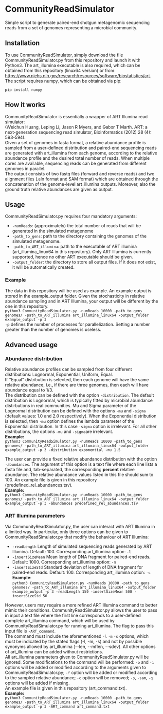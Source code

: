 # CommunityReadSimulator
Simple script to generate paired-end shotgun metagenomic sequencing reads from a set of genomes representing a microbial community.
## Installation
To use CommunityReadSimulator, simply download the file CommunityReadSimulator.py from this repository and launch it with Python3. The art_illumina executable is also required, which can be obtained from this repository (linux64 version) or from https://www.niehs.nih.gov/research/resources/software/biostatistics/art.  
The script requires numpy, which can be obtained via pip:
```
pip install numpy
```
## How it works
CommunityReadSimulator is essentially a wrapper of ART Illumina read simulator:  
(Weichun Huang, Leping Li, Jason R Myers, and Gabor T Marth. ART: a next-generation sequencing read simulator, Bioinformatics (2012) 28 (4): 593-594).  
Given a set of genomes in fasta format, a relative abundance profile is sampled from a user-defined distribution and paired-end sequencing reads are generated with art_illumina from each genome, according to the relative abundance profile and the desired total number of reads.
When multiple cores are available, sequencing reads can be generated from different genomes in parallel.  
The output consists of two fastq files (forward and reverse reads) and two alignment files (.aln format and SAM format) which are obtained through the concatenation of the genome-level art_illumina outputs. Moreover, also the ground truth relative abundances are given as output.
## Usage
CommunityReadSimulator.py requires four mandatory arguments:
- ```-numReads```: (approximately) the total number of reads that will be generated in the simulated metagenome
- ```-path_to_gens```: path to the directory containing the genomes of the simulated metagenome.
- ```-path_to_ART_illumina```: path to the executable of ART illumina (art_illumina_linux64 in this repository). Only ART Illumina is currently supported, hence no other ART executable should be given.
- ```-output_folder```: the directory to store all output files. If it does not exist, it will be automatically created.
### Example
The data in this repository will be used as example. An example output is stored in the example_output folder. Given the stochasticity in relative abundance sampling and in ART Illumina, your output will be different by the one in this repository.   
```python3 CommunityReadSimulator.py -numReads 10000 -path_to_gens genomes/ -path_to_ART_illumina art_illumina_linux64 -output_folder example_output -p 3```  
```-p``` defines the number of processes for parallelization. Setting a number greater than the number of genomes is useless.
## Advanced usage
### Abundance distribution
Relative abundance profiles can be sampled from four different distributions: Lognormal, Exponential, Uniform, Equal.  
If "Equal" distribution is selected, then each genome will have the same relative abundance, i.e., if there are three genomes, then each will have abundance equal to 1/3.  
The distribution can be defined with the option ```-distribution```. The default distribution is Lognormal, which is typically fitted by microbial abundance distirbutions in real communities. 
Mu and Sigma parameter of the Lognormal distribution can be defined with the options ```-mu``` and ```-sigma``` (default values: 1.0 and 2.0 respectively). When the Exponential distribution is selected, then ```-mu``` option defines the lambda parameter of the Exponential distribution. In this case ```-sigma``` option is irrelevant. For all other distributions, the options ```-mu``` and ```-sigma```are irrelevant.  
**Example:**  
```python3 CommunityReadSimulator.py -numReads 10000 -path_to_gens genomes/ -path_to_ART_illumina art_illumina_linux64 -output_folder example_output -p 3 -distribution exponential -mu 1.5```

The user can provide a fixed relative abundance distribution with the option ```-abundances```. The argument of this option is a text file where each line lists a fasta file and, tab-separated, the corresponding **percent** relative abundance. The relative abundance values listed in this file should sum to 100. An example file is given in this repository (predefined_rel_abundances.tsv).  
**Example:**  
```python3 CommunityReadSimulator.py -numReads 10000 -path_to_gens genomes/ -path_to_ART_illumina art_illumina_linux64 -output_folder example_output -p 3 -abundances predefined_rel_abundances.tsv```
### ART Illumina parameters
Via CommunityReadSimulator.py, the user can interact with ART Illumina in a limited way. In particular, only three options can be given to CommunityReadSimulator.py that modify the behaviour of ART Illumina:
- ```-readLength``` Length of simulated sequencing reads generated by ART Illumina. Default: 100. Corresponding art_illumina option: ```-l```
- ```-insertSizeMean``` Mean length of DNA fragment for paired-end reads. Default: 1000. Corresponding art_illumina option: ```-m```
- ```-insertSizeStd``` Standard deviation of length of DNA fragment for paired-end reads. Default: 100. Corresponding art_illumina option: ```-s```
**Example:**  
```python3 CommunityReadSimulator.py -numReads 10000 -path_to_gens genomes/ -path_to_ART_illumina art_illumina_linux64 -output_folder example_output -p 3 -readLength 150 -insertSizeMean 500 -insertSizeStd 50```

However, users may require a more refined ART Illumina command to better mimic their conditions. CommunityReadSimulator.py allows the user to pass in input a text file where the first line corresponds to a user-defined complete art_illumina command, which will be used by CommunityReadSimulator.py for running art_illumina. The flag to pass this input file is ```-ART_command```.  
The command must include the aforementioned ```-l``` ```-m``` ```-s``` options, which must be indicated by the stated flags (-l, -m, -s) and not by possible synonyms allowed by art_illumina (--len, --mflen, --sdev). All other options of art_illumina can be added without restrictions.   
All art_illumina parameters given to CommunityReadSimulator.py will be ignored. Some modifications to the command will be performed: ```-o``` and ```-i``` options will be added or modified according to the arguments given to CommunityReadSimulator.py; ```-f``` option will be added or modified according to the sampled relative abundance; ```-c``` option will be removed; ```-p```, ```-sam```, ```-q``` options will be added if missing.  
An example file is given in this repository (art_command.txt).  
**Example:**  
```python3 CommunityReadSimulator.py -numReads 10000 -path_to_gens genomes/ -path_to_ART_illumina art_illumina_linux64 -output_folder example_output -p 3 -ART_command art_command.txt```
